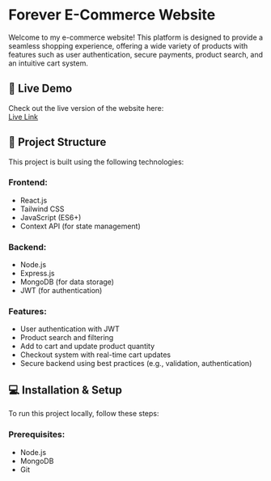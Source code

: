 # Forever E-Commerce Website

Welcome to my e-commerce website! This platform is designed to provide a seamless shopping experience, offering a wide variety of products with features such as user authentication, secure payments, product search, and an intuitive cart system.

## 🚀 Live Demo

Check out the live version of the website here:  
[Live Link](https://forever-frontend-puce-five.vercel.app)

## 📂 Project Structure

This project is built using the following technologies:

### Frontend:
- React.js
- Tailwind CSS
- JavaScript (ES6+)
- Context API (for state management)

### Backend:
- Node.js
- Express.js
- MongoDB (for data storage)
- JWT (for authentication)

### Features:
- User authentication with JWT
- Product search and filtering
- Add to cart and update product quantity
- Checkout system with real-time cart updates
- Secure backend using best practices (e.g., validation, authentication)

## 💻 Installation & Setup

To run this project locally, follow these steps:

### Prerequisites:
- Node.js
- MongoDB
- Git


